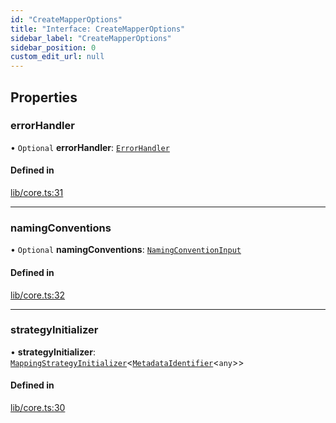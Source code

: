 ```yaml
---
id: "CreateMapperOptions"
title: "Interface: CreateMapperOptions"
sidebar_label: "CreateMapperOptions"
sidebar_position: 0
custom_edit_url: null
---
```


## Properties

### errorHandler

• `Optional` **errorHandler**: [`ErrorHandler`](ErrorHandler.md)

#### Defined in

[lib/core.ts:31](https://github.com/nartc/mapper/blob/a29e3690/packages/core/src/lib/core.ts#L31)

___

### namingConventions

• `Optional` **namingConventions**: [`NamingConventionInput`](../modules.md#namingconventioninput)

#### Defined in

[lib/core.ts:32](https://github.com/nartc/mapper/blob/a29e3690/packages/core/src/lib/core.ts#L32)

___

### strategyInitializer

• **strategyInitializer**: [`MappingStrategyInitializer`](../modules.md#mappingstrategyinitializer)<[`MetadataIdentifier`](../modules.md#metadataidentifier)<`any`\>\>

#### Defined in

[lib/core.ts:30](https://github.com/nartc/mapper/blob/a29e3690/packages/core/src/lib/core.ts#L30)
